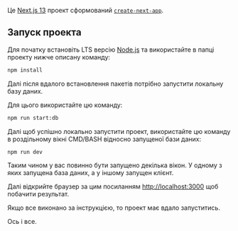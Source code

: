 Це [Next.js 13](https://nextjs.org/) проект сформований  [`create-next-app`](https://github.com/vercel/next.js/tree/canary/packages/create-next-app).

## Запуск проекта

Для початку встановіть LTS версію [Node.js](https://nodejs.org/uk) та використайте в папці проекту нижче описану команду:

```bash
npm install
```

Далі після вдалого встановлення пакетів потрібно запустити локальну базу даних.

Для цього використайте цю команду:

```bash
npm run start:db
```

Далі щоб успішно локально запустити проект, використайте цю команду в роздільному вікні СMD/BASH відносно запущеної бази даних:

```bash
npm run dev
```

Таким чином у вас повинно бути запущено декілька вікон. У одному з яких запущена база даних, а у іншому запущен клієнт.

Далі відкрийте браузер за цим посиланням [http://localhost:3000](http://localhost:3000) щоб побачити результат.

Якщо все виконано за інструкцією, то проект має вдало запуститись.

Ось і все.
